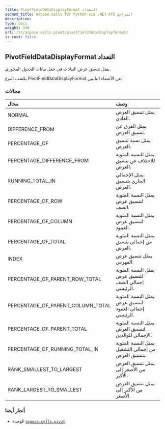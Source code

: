 ```yaml
---
title: PivotFieldDataDisplayFormat التعداد
second_title: Aspose.Cells for Python via .NET API المراجع
description:
type: docs
weight: 330
url: /ar/aspose.cells.pivot/pivotfielddatadisplayformat/
is_root: false
---
```

##  PivotFieldDataDisplayFormat التعداد
يمثل تنسيق عرض البيانات في حقل بيانات الجدول المحوري.



يكشف النوع PivotFieldDataDisplayFormat عن الأعضاء التاليين:

###  مجالات
| مجال| وصف|
| :- | :- |
| NORMAL | يمثل تنسيق العرض العادي.|
| DIFFERENCE_FROM | يمثل الفرق عن تنسيق العرض.|
| PERCENTAGE_OF | يمثل نسبة تنسيق العرض.|
| PERCENTAGE_DIFFERENCE_FROM | يمثل النسبة المئوية للاختلاف عن تنسيق العرض.|
| RUNNING_TOTAL_IN | يمثل الإجمالي الجاري بتنسيق العرض.|
| PERCENTAGE_OF_ROW | يمثل النسبة المئوية لتنسيق عرض الصف.|
| PERCENTAGE_OF_COLUMN | يمثل النسبة المئوية لتنسيق عرض العمود.|
| PERCENTAGE_OF_TOTAL | يمثل النسبة المئوية من إجمالي تنسيق العرض.|
| INDEX | يمثل تنسيق عرض الفهرس.|
| PERCENTAGE_OF_PARENT_ROW_TOTAL | يمثل النسبة المئوية لتنسيق عرض إجمالي الصف الرئيسي.|
| PERCENTAGE_OF_PARENT_COLUMN_TOTAL | يمثل النسبة المئوية لتنسيق عرض إجمالي العمود الرئيسي.|
| PERCENTAGE_OF_PARENT_TOTAL | يمثل النسبة المئوية لتنسيق العرض الإجمالي للوالدين.|
| PERCENTAGE_OF_RUNNING_TOTAL_IN |يمثل النسبة المئوية من إجمالي التشغيل بتنسيق العرض.|
| RANK_SMALLEST_TO_LARGEST | يمثل تنسيق العرض من الأصغر إلى الأكبر.|
| RANK_LARGEST_TO_SMALLEST | يمثل تنسيق العرض من الأكبر إلى الأصغر.|



###  أنظر أيضا
* الوحدة [`aspose.cells.pivot`](..)
